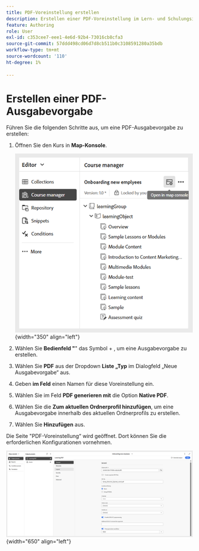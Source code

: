 ```yaml
---
title: PDF-Voreinstellung erstellen
description: Erstellen einer PDF-Voreinstellung im Lern- und Schulungsinhalt
feature: Authoring
role: User
exl-id: c353cee7-eee1-4e6d-92b4-73016cb8cfa3
source-git-commit: 57ddd498cd06d7d8cb511b0c3108591280a35bdb
workflow-type: tm+mt
source-wordcount: '110'
ht-degree: 1%

---
```


# Erstellen einer PDF-Ausgabevorgabe

Führen Sie die folgenden Schritte aus, um eine PDF-Ausgabevorgabe zu erstellen:

1. Öffnen Sie den Kurs in **Map-Konsole**.

   ![](assets/open-in-map-console.png){width="350" align="left"}

1. Wählen Sie **Bedienfeld &quot;**&quot; das Symbol + , um eine Ausgabevorgabe zu erstellen.
1. Wählen Sie **PDF** aus der Dropdown **Liste „Typ** im Dialogfeld „Neue Ausgabevorgabe“ aus.
1. Geben **im Feld** einen Namen für diese Voreinstellung ein.
1. Wählen Sie im Feld **PDF generieren mit** die Option **Native PDF**.
1. Wählen Sie die **Zum aktuellen Ordnerprofil hinzufügen**, um eine Ausgabevorgabe innerhalb des aktuellen Ordnerprofils zu erstellen.
1. Wählen Sie **Hinzufügen** aus.

Die Seite &quot;PDF-Voreinstellung“ wird geöffnet. Dort können Sie die erforderlichen Konfigurationen vornehmen.

![](assets/learning-pdf-preset.png){width="650" align="left"}
